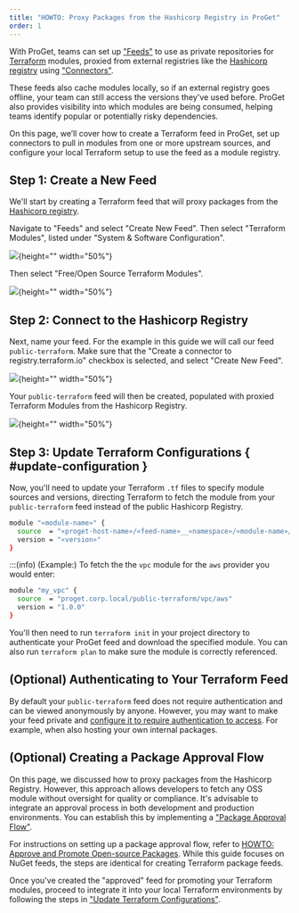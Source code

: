 ```yaml
---
title: "HOWTO: Proxy Packages from the Hashicorp Registry in ProGet"
order: 1
---
```


With ProGet, teams can set up ["Feeds"](/docs/proget/feeds/feed-overview) to use as private repositories for [Terraform](https://developer.hashicorp.com/terraform) modules, proxied from external registries like the [Hashicorp registry](https://registry.terraform.io/) using ["Connectors"](/docs/proget/feeds/connector-overview).

These feeds also cache modules locally, so if an external registry goes offline, your team can still access the versions they've used before. ProGet also provides visibility into which modules are being consumed, helping teams identify popular or potentially risky dependencies.

On this page, we’ll cover how to create a Terraform feed in ProGet, set up connectors to pull in modules from one or more upstream sources, and configure your local Terraform setup to use the feed as a module registry. 

## Step 1: Create a New Feed

We'll start by creating a Terraform feed that will proxy packages from the [Hashicorp registry](https://registry.terraform.io/).

Navigate to "Feeds" and select "Create New Feed". Then select "Terraform Modules", listed under "System & Software Configuration".

![](/resources/docs/proget-terraform-createfeed.png){height="" width="50%"}

Then select "Free/Open Source Terraform Modules".

![](/resources/docs/proget-terraform-connect.png){height="" width="50%"}

## Step 2: Connect to the Hashicorp Registry

Next, name your feed. For the example in this guide we will call our feed `public-terraform`. Make sure that the "Create a connector to registry.terraform.io" checkbox is selected, and select "Create New Feed".

![](/resources/docs/proget-terraform-namefeed.png){height="" width="50%"}

Your `public-terraform` feed will then be created, populated with proxied Terraform Modules from the Hashicorp Registry.

![](/resources/docs/proget-terraform-publicfeed.png){height="" width="50%"}

## Step 3: Update Terraform Configurations { #update-configuration }

Now, you'll need to update your Terraform `.tf` files to specify module sources and versions, directing Terraform to fetch the module from your `public-terraform` feed instead of the public Hashicorp Registry.

```bash
module "«module-name»" {
  source  = "«proget-host-name»/«feed-name»__«namespace»/«module-name»/«provider»"
  version = "«version»"
}
```

:::(info) (Example:)
To fetch the the `vpc` module for the `aws` provider you would enter:

```bash
module "my_vpc" {
  source  = "proget.corp.local/public-terraform/vpc/aws"
  version = "1.0.0"
}
```

You'll then need to run `terraform init` in your project directory to authenticate your ProGet feed and download the specified module. You can also run `terraform plan` to make sure the module is correctly referenced.

## (Optional) Authenticating to Your Terraform Feed

By default your `public-terraform` feed does not require authentication and can be viewed anonymously by anyone. However, you may want to make your feed private and [configure it to require authentication to access](/docs/proget/feeds/terraform#authentication). For example, when also hosting your own internal packages.

## (Optional) Creating a Package Approval Flow

On this page, we discussed how to proxy packages from the Hashicorp Registry. However, this approach allows developers to fetch any OSS module without oversight for quality or compliance. It's advisable to integrate an approval process in both development and production environments. You can establish this by implementing a ["Package Approval Flow"](/docs/proget/packages/package-promotion).

For instructions on setting up a package approval flow, refer to [HOWTO: Approve and Promote Open-source Packages](/docs/proget/packages/package-promotion/proget-howto-promote-packages). While this guide focuses on NuGet feeds, the steps are identical for creating Terraform package feeds.

Once you've created the "approved" feed for promoting your Terraform modules, proceed to integrate it into your local Terraform environments by following the steps in ["Update Terraform Configurations"](#update-configuration).